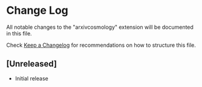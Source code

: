 # Change Log

All notable changes to the "arxivcosmology" extension will be documented in this file.

Check [Keep a Changelog](http://keepachangelog.com/) for recommendations on how to structure this file.

## [Unreleased]

- Initial release